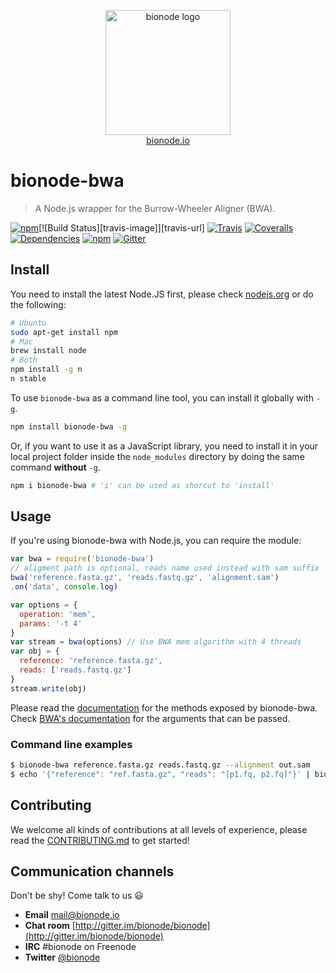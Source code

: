 <p align="center">
  <a href="http://bionode.io">
    <img height="200" width="200" title="bionode" alt="bionode logo" src="https://rawgithub.com/bionode/bionode/master/docs/bionode-logo.min.svg"/>
  </a>
  <br/>
  <a href="http://bionode.io/">bionode.io</a>
</p>


# bionode-bwa

> A Node.js wrapper for the Burrow-Wheeler Aligner (BWA).

[![npm](https://img.shields.io/npm/v/bionode-bwa.svg?style=flat-square)](http://npmjs.org/package/bionode-bwa)[![Build Status][travis-image]][travis-url]
[![Travis](https://img.shields.io/travis/bionode/bionode-bwa.svg?style=flat-square)](https://travis-ci.org/bionode/bionode-bwa)
[![Coveralls](https://img.shields.io/coveralls/bionode/bionode-bwa.svg?style=flat-square)](http://coveralls.io/r/bionode/bionode-bwa)
[![Dependencies](http://img.shields.io/david/bionode/bionode-bwa.svg?style=flat-square)](http://david-dm.org/bionode/bionode-bwa)
[![npm](https://img.shields.io/npm/dt/bionode-bwa.svg?style=flat-square)](https://www.npmjs.com/package/bionode-bwa)
[![Gitter](https://img.shields.io/gitter/room/nwjs/nw.js.svg?style=flat-square)](https://gitter.im/bionode/bionode-bwa)


## Install

You need to install the latest Node.JS first, please check [nodejs.org](http://nodejs.org) or do the following:

```bash
# Ubuntu
sudo apt-get install npm
# Mac
brew install node
# Both
npm install -g n
n stable
```

To use `bionode-bwa` as a command line tool, you can install it globally with `-g`.

```bash
npm install bionode-bwa -g
```

Or, if you want to use it as a JavaScript library, you need to install it in your local project folder inside the `node_modules` directory by doing the same command **without** `-g`.

```bash
npm i bionode-bwa # 'i' can be used as shorcut to 'install'
```


## Usage

If you're using bionode-bwa with Node.js, you can require the module:

```js
var bwa = require('bionode-bwa')
// aligment path is optional, reads name used instead with sam suffix
bwa('reference.fasta.gz', 'reads.fastq.gz', 'alignment.sam')
.on('data', console.log)
```

```js
var options = {
  operation: 'mem',
  params: '-t 4'
}
var stream = bwa(options) // Use BWA mem algorithm with 4 threads
var obj = {
  reference: 'reference.fasta.gz',
  reads: ['reads.fastq.gz']
}
stream.write(obj)
```

Please read the [documentation](http://rawgit.com/bionode/bionode-bwa/master/docs/bionode-bwa.html) for the methods exposed by bionode-bwa.  
Check [BWA's documentation](http://bio-bwa.sourceforge.net/bwa.shtml) for the arguments that can be passed.


### Command line examples

```sh
$ bionode-bwa reference.fasta.gz reads.fastq.gz --alignment out.sam
$ echo '{"reference": "ref.fasta.gz", "reads": "[p1.fq, p2.fq]"}' | bionode-bwa  -
```


## Contributing

We welcome all kinds of contributions at all levels of experience, please read the [CONTRIBUTING.md](CONTRIBUTING.md) to get started!


## Communication channels

Don't be shy! Come talk to us :smiley:

* **Email** [mail@bionode.io](mailto:mail@bionode.io)
* **Chat room** [http://gitter.im/bionode/bionode](http://gitter.im/bionode/bionode)
* **IRC** #bionode on Freenode
* **Twitter** [@bionode](http://twitter.com/@bionode)
